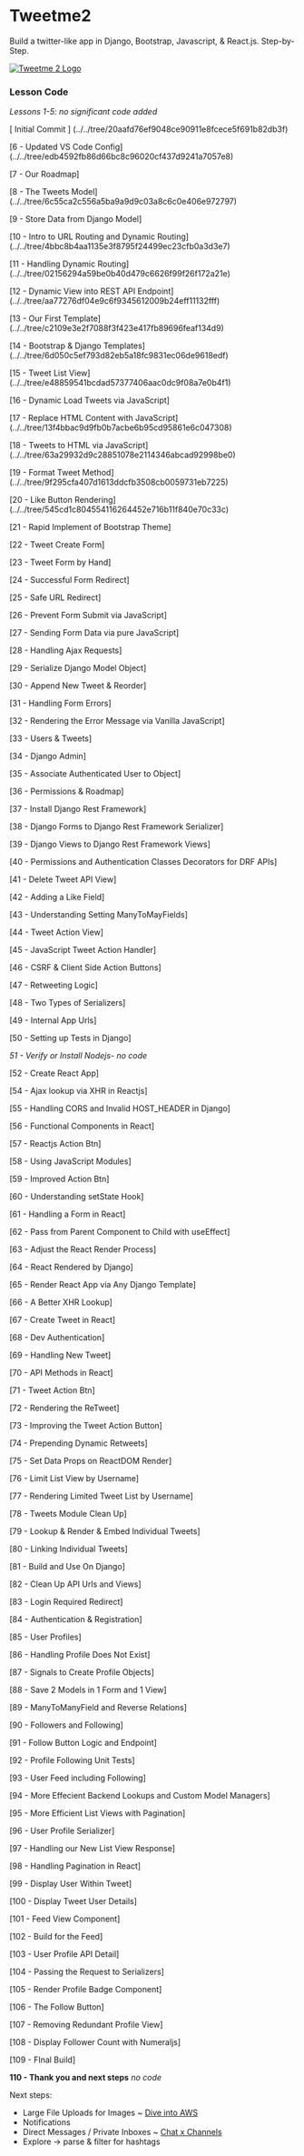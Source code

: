 # Tweetme2
Build a twitter-like app in Django, Bootstrap, Javascript, &amp; React.js. Step-by-Step.

[![Tweetme 2 Logo](https://static.codingforentrepreneurs.com/media/projects/tweetme-2/images/share/Tweetme2_share.jpg)](https://cfe.sh/projects/tweetme-2)


### Lesson Code
_Lessons 1-5: no significant code added_

[ Initial Commit ] (../../tree/20aafd76ef9048ce90911e8fcece5f691b82db3f)

[6 - Updated VS Code Config] (../../tree/edb4592fb86d66bc8c96020cf437d9241a7057e8)

[7 - Our Roadmap] 

[8 - The Tweets Model] (../../tree/6c55ca2c556a5ba9a9d9c03a8c6c0e406e972797)

[9 - Store Data from Django Model] 

[10 - Intro to URL Routing and Dynamic Routing] (../../tree/4bbc8b4aa1135e3f8795f24499ec23cfb0a3d3e7)

[11 - Handling Dynamic Routing] (../../tree/02156294a59be0b40d479c6626f99f26f172a21e)

[12 - Dynamic View into REST API Endpoint] (../../tree/aa77276df04e9c6f9345612009b24eff11132fff)

[13 - Our First Template] (../../tree/c2109e3e2f7088f3f423e417fb89696feaf134d9)

[14 - Bootstrap & Django Templates] (../../tree/6d050c5ef793d82eb5a18fc9831ec06de9618edf)

[15 - Tweet List View] (../../tree/e48859541bcdad57377406aac0dc9f08a7e0b4f1)

[16 - Dynamic Load Tweets via JavaScript] 

[17 - Replace HTML Content with JavaScript] (../../tree/13f4bbac9d9fb0b7acbe6b95cd95861e6c047308)

[18 - Tweets to HTML via JavaScript] (../../tree/63a29932d9c28851078e2114346abcad92998be0)

[19 - Format Tweet Method] (../../tree/9f295cfa407d1613ddcfb3508cb0059731eb7225)

[20 - Like Button Rendering] (../../tree/545cd1c804554116264452e716b11f840e70c33c)

[21 - Rapid Implement of Bootstrap Theme] 

[22 - Tweet Create Form] 

[23 - Tweet Form by Hand] 

[24 - Successful Form Redirect] 

[25 - Safe URL Redirect] 

[26 - Prevent Form Submit via JavaScript] 

[27 - Sending Form Data via pure JavaScript] 

[28 - Handling Ajax Requests] 

[29 - Serialize Django Model Object] 

[30 - Append New Tweet & Reorder] 

[31 - Handling Form Errors] 

[32 - Rendering the Error Message via Vanilla JavaScript] 

[33 - Users & Tweets] 

[34 - Django Admin] 

[35 - Associate Authenticated User to Object] 

[36 - Permissions & Roadmap] 

[37 - Install Django Rest Framework] 

[38 - Django Forms to Django Rest Framework Serializer] 

[39 - Django Views to Django Rest Framework Views] 

[40 - Permissions and Authentication Classes Decorators for DRF APIs] 

[41 - Delete Tweet API View] 

[42 - Adding a Like Field] 

[43 - Understanding Setting ManyToMayFields] 

[44 - Tweet Action View] 

[45 - JavaScript Tweet Action Handler] 

[46 - CSRF & Client Side Action Buttons] 

[47 - Retweeting Logic] 

[48 - Two Types of Serializers] 

[49 - Internal App Urls] 

[50 - Setting up Tests in Django] 

_51 - Verify or Install Nodejs- no code_

[52 - Create React App] 

[54 - Ajax lookup via XHR in Reactjs] 

[55 - Handling CORS and Invalid HOST_HEADER in Django] 

[56 - Functional Components in React] 

[57 - Reactjs Action Btn] 

[58 - Using JavaScript Modules] 

[59 - Improved Action Btn] 

[60 - Understanding setState Hook] 

[61 - Handling a Form in React] 

[62 - Pass from Parent Component to Child with useEffect] 

[63 - Adjust the React Render Process] 

[64 - React Rendered by Django] 

[65 - Render React App via Any Django Template] 

[66 - A Better XHR Lookup] 

[67 - Create Tweet in React] 

[68 - Dev Authentication] 

[69 - Handling New Tweet] 

[70 - API Methods in React] 

[71 - Tweet Action Btn] 

[72 - Rendering the ReTweet] 

[73 - Improving the Tweet Action Button] 

[74 - Prepending Dynamic Retweets] 

[75 - Set Data Props on ReactDOM Render] 

[76 - Limit List View by Username] 

[77 - Rendering Limited Tweet List by Username] 

[78 - Tweets Module Clean Up] 

[79 - Lookup & Render & Embed Individual Tweets] 

[80 - Linking Individual Tweets] 

[81 - Build and Use On Django] 

[82 - Clean Up API Urls and Views] 

[83 - Login Required Redirect] 

[84 - Authentication & Registration] 

[85 - User Profiles] 

[86 - Handling Profile Does Not Exist] 

[87 - Signals to Create Profile Objects] 

[88 - Save 2 Models in 1 Form and 1 View] 

[89 - ManyToManyField and Reverse Relations] 

[90 - Followers and Following] 

[91 - Follow Button Logic and Endpoint] 

[92 - Profile Following Unit Tests] 

[93 - User Feed including Following] 

[94 - More Effecient Backend Lookups and Custom Model Managers] 

[95 - More Efficient List Views with Pagination] 

[96 - User Profile Serializer] 

[97 - Handling our New List View Response] 

[98 - Handling Pagination in React] 

[99 - Display User Within Tweet] 

[100 - Display Tweet User Details] 

[101 - Feed View Component] 

[102 - Build for the Feed] 

[103 - User Profile API Detail] 

[104 - Passing the Request to Serializers] 

[105 - Render Profile Badge Component] 

[106 - The Follow Button] 

[107 - Removing Redundant Profile View] 

[108 - Display Follower Count with Numeraljs] 

[109 - FInal Build] 

**110 - Thank you and next steps** _no code_

Next steps:
- Large File Uploads for Images ~ [Dive into AWS](https://cfe.sh/courses/aws)
- Notifications
- Direct Messages / Private Inboxes ~ [Chat x Channels](https://cfe.sh/courses/chat-channels-react)
- Explore -> parse & filter for hashtags
